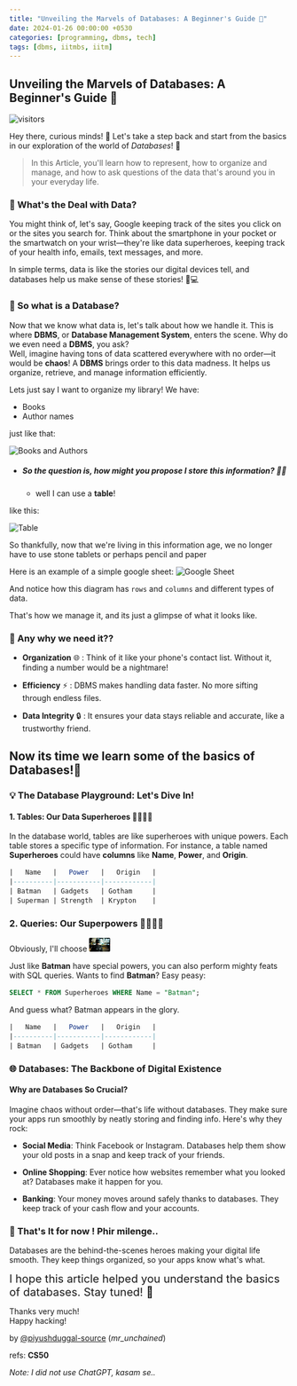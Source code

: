 ```yaml
---
title: "Unveiling the Marvels of Databases: A Beginner's Guide 🚀"
date: 2024-01-26 00:00:00 +0530
categories: [programming, dbms, tech]
tags: [dbms, iitmbs, iitm]
---
```


## Unveiling the Marvels of Databases: A Beginner's Guide 🚀
![visitors](https://visitor-badge.laobi.icu/badge?page_id=piyushduggal-source.marvels-of-databases)

Hey there, curious minds! 🌟 Let's take a step back and start from the basics in our exploration of the world of *Databases*! 🎉

> In this Article, you'll learn how to represent, how to organize and manage,
and how to ask questions of the data that's around you
in your everyday life.


### 🤔 What's the Deal with Data?

You might think of, let's say, Google keeping track of the sites you click on
or the sites you search for.
Think about the smartphone in your pocket or the smartwatch on your wrist—they're like data superheroes,
keeping track of your health info, emails, text messages, and more.

In simple terms, data is like the stories our digital devices tell, and databases help us make sense of these stories! 📱💻

### 🤔 So what is a Database?
Now that we know what data is, let's talk about how we handle it. 
This is where **DBMS**, or **Database Management System**, enters the scene. 
Why do we even need a **DBMS**, you ask? <br/>
Well, imagine having tons of data scattered everywhere with no order—it would be **chaos**! A **DBMS** brings 
order to this data madness. It helps us organize, retrieve, and manage 
information efficiently.

Lets just say I want to organize my library! We have:
- Books
- Author names

just like that:

<img width='400' src="https://i.imgur.com/62v28ef.png" alt="Books and Authors" />

- ##### So the question is, how might you propose I store this information? 🤔💭
  - well I can use a **table**!

like this:

<img width='400' src="https://i.imgur.com/sqripLl.png" alt="Table" />

So thankfully, now that we're living in this information age,
we no longer have to use stone tablets or perhaps pencil and paper


Here is an example of a simple google sheet:
<img src="https://i.imgur.com/Wn4NTL1.png" alt="Google Sheet">

And notice how this diagram has `rows` and `columns` and different types of data.

That's how we manage it, and its just a glimpse of what it looks like.

### 🤔 Any why we need it??

- **Organization** 🌐 : Think of it like your phone's contact list. Without it, finding a number would be a nightmare!

- **Efficiency** ⚡️ : DBMS makes handling data faster. No more sifting through endless files.

- **Data Integrity** 🔒 : It ensures your data stays reliable and accurate, like a trustworthy friend.

## Now its time we learn some of the basics of **Databases**!🚀 

### 💡 The Database Playground: Let's Dive In!

#### 1. Tables: Our Data Superheroes 🦸‍♂️🦸‍♀️

In the database world, tables are like superheroes with unique powers.
Each table stores a specific type of information. For instance, a table
named **Superheroes** could have **columns** like **Name**, **Power**, and **Origin**.

```sql
|   Name   |   Power   |   Origin   |
|----------|-----------|------------|
| Batman   | Gadgets   | Gotham     |
| Superman | Strength  | Krypton    |
```

### 2. Queries: Our Superpowers 🦸‍♂️🦸‍♀️

Obviously, I'll choose <img src="/assets/img/batman.jpeg" alt="Batman image" style="height: 25px; border-radius: 2px;">

Just like **Batman** have special powers, you can also perform mighty feats with SQL queries. Wants to find **Batman**? Easy peasy:

```sql
SELECT * FROM Superheroes WHERE Name = "Batman";
```
And guess what? Batman appears in the glory.

```sql
|   Name   |   Power   |   Origin   |
|----------|-----------|------------|
| Batman   | Gadgets   | Gotham     |
```

### 🌐 Databases: The Backbone of Digital Existence

#### Why are Databases So Crucial?
Imagine chaos without order—that's life without databases. They make sure your apps run smoothly by neatly storing and finding info. Here's why they rock:

- **Social Media**: Think Facebook or Instagram. Databases help them show your old posts in a snap and keep track of your friends.

- **Online Shopping**: Ever notice how websites remember what you looked at? Databases make it happen for you.

- **Banking**: Your money moves around safely thanks to databases. They keep track of your cash flow and your accounts.


### 🚀 That's It for now ! Phir milenge..

Databases are the behind-the-scenes heroes making your digital life smooth. They keep things organized, so your apps know what's what.

<div class="bg-blue-100" style="font-size: 20px">
  I hope this article helped you understand the basics of databases. Stay tuned! 🚀
</div>

Thanks very much! <br/>
Happy hacking!

by [@piyushduggal-source](https://github.com/piyushduggal-source) (_mr_unchained_)

refs: **CS50**

_Note: I did not use ChatGPT, kasam se.._


